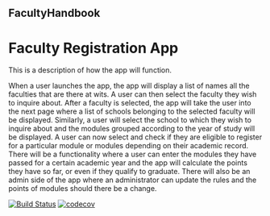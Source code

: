 ## FacultyHandbook
# Faculty Registration App


This is a description of how the app will function.

When a user launches the app, the app will display a list of names all the faculties that are there at wits. A user can then select the faculty they wish to inquire about. After a faculty is selected, the app will take the user into the next page where a list of schools belonging to the selected faculty will be displayed. Similarly, a user will select the school to which they wish to inquire about and the modules grouped according to the year of study will be displayed. A user can now select and check if they are eligible to register for a particular module or modules depending on their academic record. There will be a functionality where a user can enter the modules they have passed for a certain academic year and the app will calculate the points they have so far, or even if they qualify to graduate. There will also be an admin side of the app where an administrator can update the rules and the points of modules should there be a change.

[![Build Status](https://travis-ci.org/sudocoms3009/FacultyHandbook.svg?branch=master)](https://travis-ci.org/sudocoms3009/FacultyHandbook)
[![codecov](https://codecov.io/gh/sudocoms3009/FacultyHandbook/branch/master/graph/badge.svg)](https://codecov.io/gh/sudocoms3009/FacultyHandbook)
